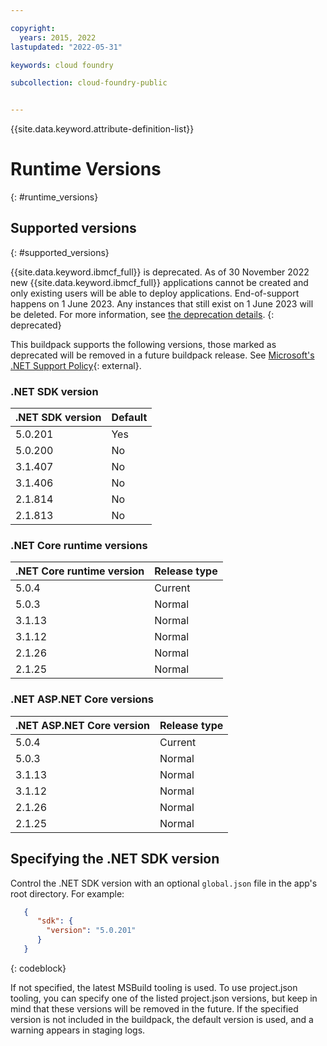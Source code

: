 ```yaml
---

copyright:
  years: 2015, 2022
lastupdated: "2022-05-31"

keywords: cloud foundry

subcollection: cloud-foundry-public


---
```



{{site.data.keyword.attribute-definition-list}}

# Runtime Versions
{: #runtime_versions}

## Supported versions
{: #supported_versions}

{{site.data.keyword.ibmcf_full}} is deprecated. As of 30 November 2022 new {{site.data.keyword.ibmcf_full}} applications cannot be created and only existing users will be able to deploy applications. End-of-support happens on 1 June 2023. Any instances that still exist on 1 June 2023 will be deleted. For more information, see [the deprecation details](/docs/cloud-foundry-public?topic=cloud-foundry-public-deprecation).
{: deprecated}

This buildpack supports the following versions, those marked as deprecated will be removed in a future buildpack release.  See [Microsoft's .NET Support Policy](https://dotnet.microsoft.com/platform/support/policy/){: external}.


### .NET SDK version

| .NET SDK version        | Default          |
|-------------------------|------------------|
| 5.0.201                 |   Yes            |
| 5.0.200                 |   No             |
| 3.1.407                 |   No             |
| 3.1.406                 |   No             |
| 2.1.814                 |   No             |
| 2.1.813                 |   No             |


### .NET Core runtime versions

| .NET Core runtime version | Release type      |
|---------------------------|-------------------|
| 5.0.4                     | Current           |
| 5.0.3                     | Normal            |
| 3.1.13                    | Normal            |
| 3.1.12                    | Normal            |
| 2.1.26                    | Normal            |
| 2.1.25                    | Normal            |


### .NET ASP.NET Core versions

| .NET ASP.NET Core version | Release type      |
|---------------------------|-------------------|
| 5.0.4                     | Current           |
| 5.0.3                     | Normal            |
| 3.1.13                    | Normal            |
| 3.1.12                    | Normal            |
| 2.1.26                    | Normal            |
| 2.1.25                    | Normal            |


## Specifying the .NET SDK version

Control the .NET SDK version with an optional `global.json` file in the app's root directory. For example:

```json
   {
      "sdk": {
        "version": "5.0.201"
      }
   }
```
{: codeblock}

If not specified, the latest MSBuild tooling is used.  To use project.json tooling, you can specify one of the listed project.json versions, but keep in mind that these versions will be removed in the future.  If the specified version is not included in the buildpack, the default version is used, and a warning appears in staging logs.


